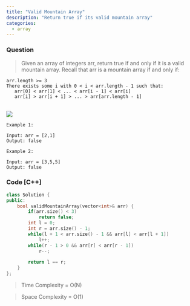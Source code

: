 ```yaml
---
title: "Valid Mountain Array"
description: "Return true if its valid mountain array"
categories:
  - array
---
```


### Question

> Given an array of integers arr, return true if and only if it is a valid mountain array.
> Recall that arr is a mountain array if and only if:
```
arr.length >= 3
There exists some i with 0 < i < arr.length - 1 such that:
   arr[0] < arr[1] < ... < arr[i - 1] < arr[i]
   arr[i] > arr[i + 1] > ... > arr[arr.length - 1]
```
<br>
<img src="https://assets.leetcode.com/uploads/2019/10/20/hint_valid_mountain_array.png"></img>
<br>

```
Example 1:

Input: arr = [2,1]
Output: false

Example 2:

Input: arr = [3,5,5]
Output: false
```

### Code [C++]

```cpp
class Solution {
public:
    bool validMountainArray(vector<int>& arr) {
        if(arr.size() < 3)
            return false;
        int l = 0;
        int r = arr.size() - 1;
        while(l + 1 < arr.size() - 1 && arr[l] < arr[l + 1])
            l++;
        while(r - 1 > 0 && arr[r] < arr[r - 1])
            r--;
        
        return l == r;
    }
};
```

> Time Complexity = O(N)

> Space Complexity = O(1)

